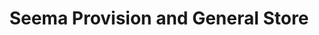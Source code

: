 ---
title: "Seema Provision and General Store"
url: /vijay-nagar-kanpur/seema-provision-and-general-store/
shop: convenience
---